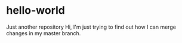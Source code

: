 # hello-world
Just another repository
Hi, I'm just trying to find out how I can merge changes in my master branch. 
